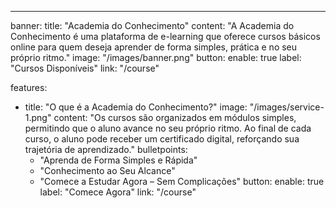 ---
banner:
  title: "Academia do Conhecimento"
  content: "A Academia do Conhecimento é uma plataforma de e-learning que oferece cursos básicos online para quem deseja aprender de forma simples, prática e no seu próprio ritmo."
  image: "/images/banner.png"
  button:
    enable: true
    label: "Cursos Disponíveis"
    link: "/course"

features:
  - title: "O que é a Academia do Conhecimento?"
    image: "/images/service-1.png"
    content: "Os cursos são organizados em módulos simples, permitindo que o aluno avance no seu próprio ritmo. Ao final de cada curso, o aluno pode receber um certificado digital, reforçando sua trajetória de aprendizado."
    bulletpoints:
      - "Aprenda de Forma Simples e Rápida"
      - "Conhecimento ao Seu Alcance"
      - "Comece a Estudar Agora – Sem Complicações"
    button:
      enable: true
      label: "Comece Agora"
      link: "/course"
